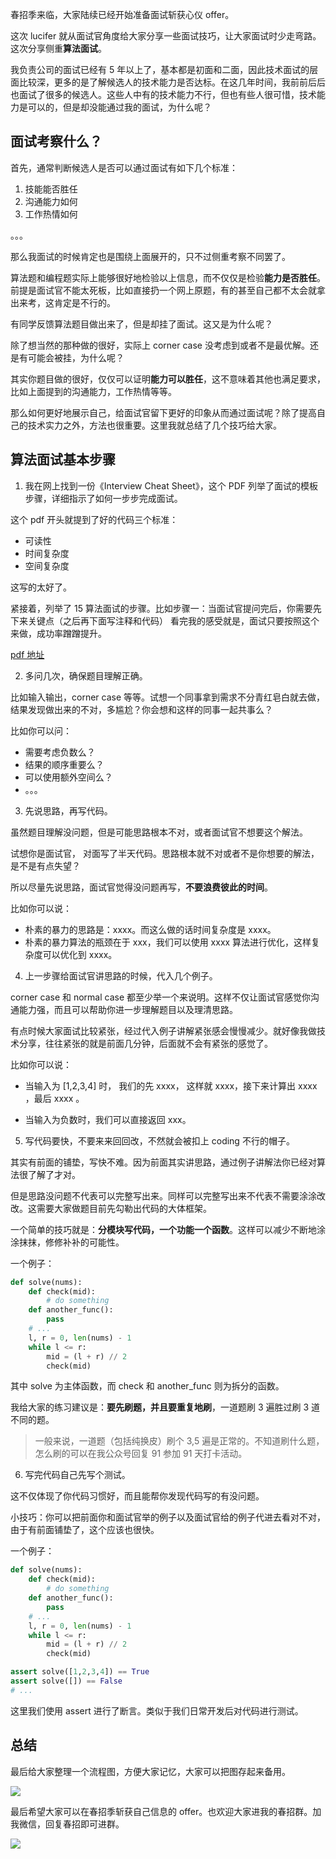 春招季来临，大家陆续已经开始准备面试斩获心仪 offer。

这次 lucifer 就从面试官角度给大家分享一些面试技巧，让大家面试时少走弯路。这次分享侧重**算法面试**。

我负责公司的面试已经有 5 年以上了，基本都是初面和二面，因此技术面试的层面比较深，更多的是了解候选人的技术能力是否达标。在这几年时间，我前前后后也面试了很多的候选人。这些人中有的技术能力不行，但也有些人很可惜，技术能力是可以的，但是却没能通过我的面试，为什么呢？

## 面试考察什么？

首先，通常判断候选人是否可以通过面试有如下几个标准：

1. 技能能否胜任
2. 沟通能力如何
3. 工作热情如何

。。。

那么我面试的时候肯定也是围绕上面展开的，只不过侧重考察不同罢了。

算法题和编程题实际上能够很好地检验以上信息，而不仅仅是检验**能力是否胜任**。前提是面试官不能太死板，比如直接扔一个网上原题，有的甚至自己都不太会就拿出来考，这肯定是不行的。

有同学反馈算法题目做出来了，但是却挂了面试。这又是为什么呢？

除了想当然的那种做的很好，实际上 corner case 没考虑到或者不是最优解。还是有可能会被挂，为什么呢？

其实你题目做的很好，仅仅可以证明**能力可以胜任**，这不意味着其他也满足要求，比如上面提到的沟通能力，工作热情等等。

那么如何更好地展示自己，给面试官留下更好的印象从而通过面试呢？除了提高自己的技术实力之外，方法也很重要。这里我就总结了几个技巧给大家。

## 算法面试基本步骤

1. 我在网上找到一份《Interview Cheat Sheet》，这个 PDF 列举了面试的模板步骤，详细指示了如何一步步完成面试。

这个 pdf 开头就提到了好的代码三个标准：

- 可读性
- 时间复杂度
- 空间复杂度

这写的太好了。

紧接着，列举了 15 算法面试的步骤。比如步骤一：当面试官提问完后，你需要先下来关键点（之后再下面写注释和代码） 看完我的感受就是，面试只要按照这个来做，成功率蹭蹭提升。

[pdf 地址](https://github.com/azl397985856/leetcode/blob/master/assets/cheatsheet.pdf "pdf 地址")

2. 多问几次，确保题目理解正确。

比如输入输出，corner case 等等。试想一个同事拿到需求不分青红皂白就去做，结果发现做出来的不对，多尴尬？你会想和这样的同事一起共事么？

比如你可以问：

- 需要考虑负数么？
- 结果的顺序重要么？
- 可以使用额外空间么？
- 。。。

3. 先说思路，再写代码。

虽然题目理解没问题，但是可能思路根本不对，或者面试官不想要这个解法。

试想你是面试官， 对面写了半天代码。思路根本就不对或者不是你想要的解法，是不是有点失望？

所以尽量先说思路，面试官觉得没问题再写，**不要浪费彼此的时间**。

比如你可以说：

- 朴素的暴力的思路是：xxxx。而这么做的话时间复杂度是 xxxx。
- 朴素的暴力算法的瓶颈在于 xxx，我们可以使用 xxxx 算法进行优化，这样复杂度可以优化到 xxxx。

4. 上一步骤给面试官讲思路的时候，代入几个例子。

corner case 和 normal case 都至少举一个来说明。这样不仅让面试官感觉你沟通能力强，而且可以帮助你进一步理解题目以及理清思路。

有点时候大家面试比较紧张，经过代入例子讲解紧张感会慢慢减少。就好像我做技术分享，往往紧张的就是前面几分钟，后面就不会有紧张的感觉了。

比如你可以说：

- 当输入为 [1,2,3,4] 时， 我们的先 xxxx， 这样就 xxxx，接下来计算出 xxxx ，最后 xxxx 。

- 当输入为负数时，我们可以直接返回 xxx。

5. 写代码要快，不要来来回回改，不然就会被扣上 coding 不行的帽子。

其实有前面的铺垫，写快不难。因为前面其实讲思路，通过例子讲解法你已经对算法很了解了才对。

但是思路没问题不代表可以完整写出来。同样可以完整写出来不代表不需要涂涂改改。这需要大家做题目前先勾勒出代码的大体框架。

一个简单的技巧就是：**分模块写代码，一个功能一个函数**。这样可以减少不断地涂涂抹抹，修修补补的可能性。

一个例子：

```py
def solve(nums):
    def check(mid):
        # do something
    def another_func():
        pass
    # ...
    l, r = 0, len(nums) - 1
    while l <= r:
        mid = (l + r) // 2
        check(mid)
```

其中 solve 为主体函数，而 check 和 another_func 则为拆分的函数。

我给大家的练习建议是：**要先刷题，并且要重复地刷**，一道题刷 3 遍胜过刷 3 道不同的题。

> 一般来说，一道题（包括纯换皮）刷个 3,5 遍是正常的。不知道刷什么题，怎么刷的可以在我公众号回复 91 参加 91 天打卡活动。

6. 写完代码自己先写个测试。

这不仅体现了你代码习惯好，而且能帮你发现代码写的有没问题。

小技巧：你可以把前面你和面试官举的例子以及面试官给的例子代进去看对不对，由于有前面铺垫了，这个应该也很快。

一个例子：

```py
def solve(nums):
    def check(mid):
        # do something
    def another_func():
        pass
    # ...
    l, r = 0, len(nums) - 1
    while l <= r:
        mid = (l + r) // 2
        check(mid)

assert solve([1,2,3,4]) == True
assert solve([]) == False
# ...

```

这里我们使用 assert 进行了断言。类似于我们日常开发后对代码进行测试。

## 总结

最后给大家整理一个流程图，方便大家记忆，大家可以把图存起来备用。

![](https://tva1.sinaimg.cn/large/e6c9d24ely1h0eh658ci3j21620jimze.jpg)

最后希望大家可以在春招季斩获自己信息的 offer。也欢迎大家进我的春招群。加我微信，回复春招即可进群。

![](https://tva1.sinaimg.cn/large/e6c9d24ely1h0egygkh9aj20e80e8aae.jpg)
